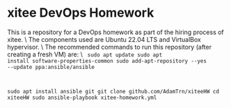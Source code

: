 # xitee DevOps Homework

This is a repository for a DevOps homework as part of the hiring process of xitee. \\
The components used are Ubuntu 22.04 LTS and VirtualBox hypervisor. \\
The recommended commands to run this repository (after creating a fresh VM) are: \\
<code>
sudo apt update
sudo apt install software-properties-common
sudo add-apt-repository --yes --update ppa:ansible/ansible

sudo apt install ansible git
git clone github.com/AdamTrn/xiteeHW
cd xiteeHW
sudo ansible-playbook xitee-homework.yml
</code>